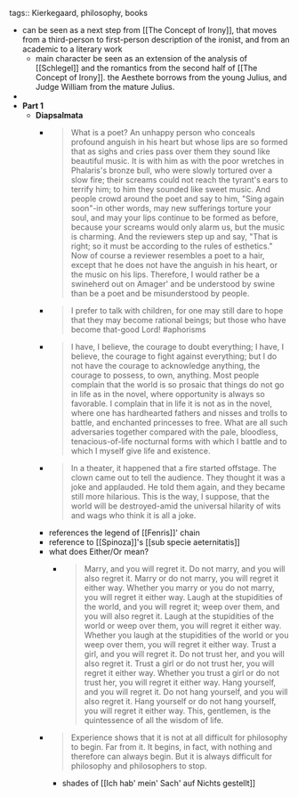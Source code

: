 tags:: Kierkegaard, philosophy, books

- can be seen as a next step from [[The Concept of Irony]], that moves from a third-person to first-person description of the ironist, and from an academic to a literary work
	- main character be seen as an extension of the analysis of [[Schlegel]] and the romantics from the second half of [[The Concept of Irony]]. the Aesthete borrows from the young Julius, and Judge William from the mature Julius.
-
- **Part 1**
	- **Diapsalmata**
		- > What is a poet? An unhappy person who conceals profound anguish in his heart but whose lips are so formed that as sighs and cries pass over them they sound like beautiful music. It is with him as with the poor wretches in Phalaris's bronze bull, who were slowly tortured over a slow fire; their screams could not reach the tyrant's ears to terrify him; to him they sounded like sweet music. And people crowd around the poet and say to him, "Sing again soon"-in other words, may new sufferings torture your soul, and may your lips continue to be formed as before, because your screams would only alarm us, but the music is charming. And the reviewers step up and say, "That is right; so it must be according to the rules of esthetics." Now of course a reviewer resembles a poet to a hair, except that he does not have the anguish in his heart, or the music on his lips. Therefore, I would rather be a swineherd out on Amager' and be understood by swine than be a poet and be misunderstood by people.
		- > I prefer to talk with children, for one may still dare to hope that they may become rational beings; but those who have become that-good Lord!
		  #aphorisms
		- > I have, I believe, the courage to doubt everything; I have, I believe, the courage to fight against everything; but I do not have the courage to acknowledge anything, the courage to possess, to own, anything. Most people complain that the world is so prosaic that things do not go in life as in the novel, where opportunity is always so favorable. I complain that in life it is not as in the novel, where one has hardhearted fathers and nisses and trolls to battle, and enchanted princesses to free. What are all such adversaries together compared with the pale, bloodless, tenacious-of-life nocturnal forms with which I battle and to which I myself give life and existence.
		- > In a theater, it happened that a fire started offstage. The clown came out to tell the audience. They thought it was a joke and applauded. He told them again, and they became still more hilarious. This is the way, I suppose, that the world will be destroyed-amid the universal hilarity of wits and wags who think it is all a joke.
		- references the legend of [[Fenris]]' chain
		- reference to [[Spinoza]]'s [[sub specie aeternitatis]]
		- what does Either/Or mean?
			- > Marry, and you will regret it. Do not marry, and you will also regret it. Marry or do not marry, you will regret it either way. Whether you marry or you do not marry, you will regret it either way. Laugh at the stupidities of the world, and you will regret it; weep over them, and you will also regret it. Laugh at the stupidities of the world or weep over them, you will regret it either way. Whether you laugh at the stupidities of the world or you weep over them, you will regret it either way. Trust a girl, and you will regret it. Do not trust her, and you will also regret it. Trust a girl or do not trust her, you will regret it either way. Whether you trust a girl or do not trust her, you will regret it either way. Hang yourself, and you will regret it. Do not hang yourself, and you will also regret it. Hang yourself or do not hang yourself, you will regret it either way. This, gentlemen, is the quintessence of all the wisdom of life.
		- > Experience shows that it is not at all difficult for philosophy to begin. Far from it. It begins, in fact, with nothing and therefore can always begin. But it is always difficult for philosophy and philosophers to stop.
			- shades of [[Ich hab' mein' Sach' auf Nichts gestellt]]